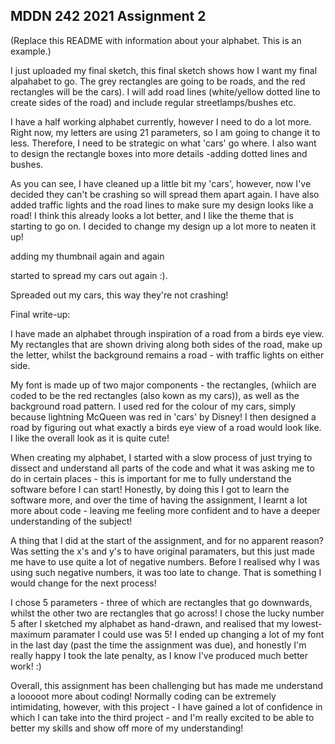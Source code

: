 ## MDDN 242 2021 Assignment 2

(Replace this README with information about your alphabet. This is an example.)

I just uploaded my final sketch, this final sketch shows how I want my final alpahabet to go.  The grey rectangles are going to be roads, and the red rectangles will be the cars).  I will add road lines (white/yellow dotted line to create sides of the road) and include regular streetlamps/bushes etc. 


I have a half working alphabet currently, however I need to do a lot more.  Right now, my letters are using 21 parameters, so I am going to change it to less.   Therefore, I need to be strategic on what 'cars' go where.   I also want to design the rectangle boxes into more details -adding dotted lines and bushes.  

As you can see, I have cleaned up a little bit my 'cars', however, now I've decided they can't be crashing so will spread them apart again.   I have also added traffic lights and the road lines to make sure my design looks like a road!   I think this already looks a lot better, and I like the theme that is starting to go on.  I decided to change my design up a lot more to neaten it up!

adding my thumbnail again
and again

started to spread my cars out again :). 

Spreaded out my cars, this way they're not crashing!


Final write-up: 

I have made an alphabet through inspiration of a road from a birds eye view.   My rectangles that are shown driving along both sides of the road, make up the letter, whilst the background remains a road - with traffic lights on either side.  


My font is made up of two major components - the rectangles, (whiich are coded to be the red rectangles (also kown as my cars)), as well as the background road pattern.   I used red for the colour of my cars, simply because lightning McQueen was red in 'cars' by Disney!  I then designed a road by figuring out what exactly a birds eye view of a road would look like.   I like the overall look as it is quite cute!  

When creating my alphabet, I started with a slow process of just trying to dissect and understand all parts of the code and what it was asking me to do in certain places - this is important for me to fully understand the software before I can start!  Honestly, by doing this I got to learn the software more, and over the time of having the assignment, I learnt a lot more about code - leaving me feeling more confident and to have a deeper understanding of the subject!   

A thing that I did at the start of the assignment, and for no apparent reason?  Was setting the x's and y's to have original paramaters, but this just made me have to use quite a lot of negative numbers.  Before I realised why I was using such negative numbers, it was too late to change.   That is something I would change for the next process! 

I chose 5 parameters - three of which are rectangles that go downwards, whilst the other two are rectangles that go across!    I chose the lucky number 5 after I sketched my alphabet as hand-drawn, and realised that my lowest-maximum paramater I could use was 5!    I ended up changing a lot of my font in the last day (past the time the assignment was due), and honestly I'm really happy I took the late penalty, as I know I've produced much better work!  :)  


Overall, this assignment has been challenging but has made me understand a looooot more about coding!  Normally coding can be extremely intimidating, however, with this project - I have gained a lot of confidence in which I can take into the third project - and I'm really excited to be able to better my skills and show off more of my understanding!   





